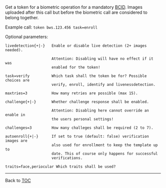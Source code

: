 Get a token for a biometric operation for a mandatory [BCID](./bcid.md). Images uploaded
after this call but before the biometric call are considered to belong together.

Example call: `token bws.123.456 task=enroll`


Optional parameters:

    livedetection{+|-}   Enable or disable live detection (2+ images needed).

                         Attention: Disabling will have no effect if it was
                         enabled for the token!

    task=verify          Which task shall the token be for? Possible choices are
                         verify, enroll, identify and livenessdetection.

    maxtries=3           How many retries are possible (max 15).

    challenge{+|-}       Whether challenge response shall be enabled.

                         Attention: Disabling here cannot override an enable in
                         the users personal settings!

    challenges=3         How many challeges shall be required (2 to 7).

    autoenroll{+|-}      If set to true (default: false) verification images are
                         also used for enrollment to keep the template up to
                         date. This of course only happens for successful
                         verifications.

    traits=face,periocular Which traits shall be used?

---

Back to [TOC](./toc.md)